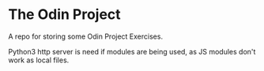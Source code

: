 # The Odin Project

A repo for storing some Odin Project Exercises.

Python3 http server is need if modules are being used, as JS modules don't work as local files.